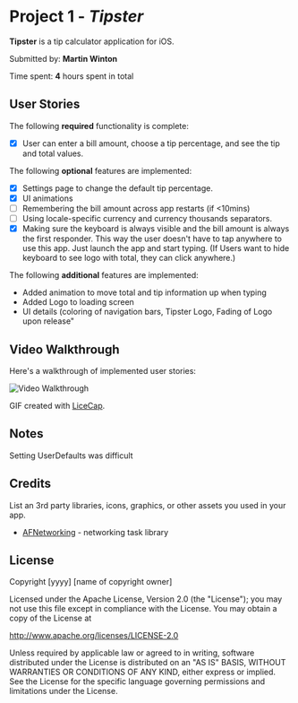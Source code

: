 # Project 1 - *Tipster*

**Tipster** is a tip calculator application for iOS.

Submitted by: **Martin Winton**

Time spent: **4** hours spent in total

## User Stories

The following **required** functionality is complete:

* [x] User can enter a bill amount, choose a tip percentage, and see the tip and total values.

The following **optional** features are implemented:
* [x] Settings page to change the default tip percentage.
* [x] UI animations
* [ ] Remembering the bill amount across app restarts (if <10mins)
* [ ] Using locale-specific currency and currency thousands separators.
* [x] Making sure the keyboard is always visible and the bill amount is always the first responder. This way the user doesn't have to tap anywhere to use this app. Just launch the app and start typing.
  (If Users want to hide keyboard to see logo with total, they can click anywhere.)

The following **additional** features are implemented:

- Added animation to move total and tip information up when typing
- Added Logo to loading screen
- UI details (coloring of navigation bars, Tipster Logo, Fading of Logo upon release"

## Video Walkthrough

Here's a walkthrough of implemented user stories:

<img src='https://imgur.com/download/PNFW3IO' title='Video Walkthrough' width='' alt='Video Walkthrough' />

GIF created with [LiceCap](http://www.cockos.com/licecap/).

## Notes

Setting UserDefaults was difficult

## Credits

List an 3rd party libraries, icons, graphics, or other assets you used in your app.

- [AFNetworking](https://github.com/AFNetworking/AFNetworking) - networking task library

## License

Copyright [yyyy] [name of copyright owner]

Licensed under the Apache License, Version 2.0 (the "License");
you may not use this file except in compliance with the License.
You may obtain a copy of the License at

http://www.apache.org/licenses/LICENSE-2.0

Unless required by applicable law or agreed to in writing, software
distributed under the License is distributed on an "AS IS" BASIS,
WITHOUT WARRANTIES OR CONDITIONS OF ANY KIND, either express or implied.
See the License for the specific language governing permissions and
limitations under the License.
